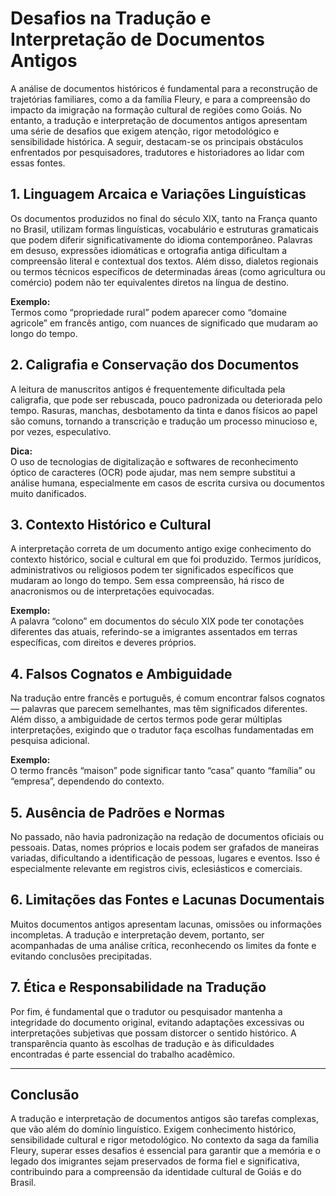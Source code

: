 # Desafios na Tradução e Interpretação de Documentos Antigos

A análise de documentos históricos é fundamental para a reconstrução de trajetórias familiares, como a da família Fleury, e para a compreensão do impacto da imigração na formação cultural de regiões como Goiás. No entanto, a tradução e interpretação de documentos antigos apresentam uma série de desafios que exigem atenção, rigor metodológico e sensibilidade histórica. A seguir, destacam-se os principais obstáculos enfrentados por pesquisadores, tradutores e historiadores ao lidar com essas fontes.

## 1. **Linguagem Arcaica e Variações Linguísticas**

Os documentos produzidos no final do século XIX, tanto na França quanto no Brasil, utilizam formas linguísticas, vocabulário e estruturas gramaticais que podem diferir significativamente do idioma contemporâneo. Palavras em desuso, expressões idiomáticas e ortografia antiga dificultam a compreensão literal e contextual dos textos. Além disso, dialetos regionais ou termos técnicos específicos de determinadas áreas (como agricultura ou comércio) podem não ter equivalentes diretos na língua de destino.

**Exemplo:**  
Termos como “propriedade rural” podem aparecer como “domaine agricole” em francês antigo, com nuances de significado que mudaram ao longo do tempo.

## 2. **Caligrafia e Conservação dos Documentos**

A leitura de manuscritos antigos é frequentemente dificultada pela caligrafia, que pode ser rebuscada, pouco padronizada ou deteriorada pelo tempo. Rasuras, manchas, desbotamento da tinta e danos físicos ao papel são comuns, tornando a transcrição e tradução um processo minucioso e, por vezes, especulativo.

**Dica:**  
O uso de tecnologias de digitalização e softwares de reconhecimento óptico de caracteres (OCR) pode ajudar, mas nem sempre substitui a análise humana, especialmente em casos de escrita cursiva ou documentos muito danificados.

## 3. **Contexto Histórico e Cultural**

A interpretação correta de um documento antigo exige conhecimento do contexto histórico, social e cultural em que foi produzido. Termos jurídicos, administrativos ou religiosos podem ter significados específicos que mudaram ao longo do tempo. Sem essa compreensão, há risco de anacronismos ou de interpretações equivocadas.

**Exemplo:**  
A palavra “colono” em documentos do século XIX pode ter conotações diferentes das atuais, referindo-se a imigrantes assentados em terras específicas, com direitos e deveres próprios.

## 4. **Falsos Cognatos e Ambiguidade**

Na tradução entre francês e português, é comum encontrar falsos cognatos — palavras que parecem semelhantes, mas têm significados diferentes. Além disso, a ambiguidade de certos termos pode gerar múltiplas interpretações, exigindo que o tradutor faça escolhas fundamentadas em pesquisa adicional.

**Exemplo:**  
O termo francês “maison” pode significar tanto “casa” quanto “família” ou “empresa”, dependendo do contexto.

## 5. **Ausência de Padrões e Normas**

No passado, não havia padronização na redação de documentos oficiais ou pessoais. Datas, nomes próprios e locais podem ser grafados de maneiras variadas, dificultando a identificação de pessoas, lugares e eventos. Isso é especialmente relevante em registros civis, eclesiásticos e comerciais.

## 6. **Limitações das Fontes e Lacunas Documentais**

Muitos documentos antigos apresentam lacunas, omissões ou informações incompletas. A tradução e interpretação devem, portanto, ser acompanhadas de uma análise crítica, reconhecendo os limites da fonte e evitando conclusões precipitadas.

## 7. **Ética e Responsabilidade na Tradução**

Por fim, é fundamental que o tradutor ou pesquisador mantenha a integridade do documento original, evitando adaptações excessivas ou interpretações subjetivas que possam distorcer o sentido histórico. A transparência quanto às escolhas de tradução e às dificuldades encontradas é parte essencial do trabalho acadêmico.

---

## **Conclusão**

A tradução e interpretação de documentos antigos são tarefas complexas, que vão além do domínio linguístico. Exigem conhecimento histórico, sensibilidade cultural e rigor metodológico. No contexto da saga da família Fleury, superar esses desafios é essencial para garantir que a memória e o legado dos imigrantes sejam preservados de forma fiel e significativa, contribuindo para a compreensão da identidade cultural de Goiás e do Brasil.